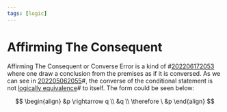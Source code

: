 ```yaml
---
tags: [logic]
---
```


# Affirming The Consequent

Affirming The Consequent or Converse Error is a kind of #[202206172053](202206172053.md) where one draw a conclusion from the premises as if it is conversed. As we can see in [202205062055](202205062055.md)#, the converse of the conditional statement is not [logically equivalence](202205061231.md)# to itself. The form could be seen below:

$$
\begin{align}
&p \rightarrow q \\
&q \\
\therefore \ &p
\end{align}
$$